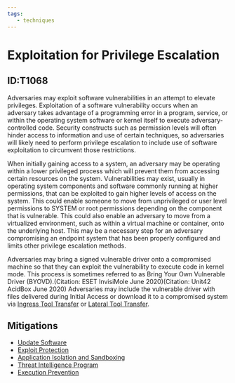 ```yaml
---
tags:
   - techniques
---
```

# Exploitation for Privilege Escalation
## ID:T1068
Adversaries may exploit software vulnerabilities in an attempt to elevate privileges. Exploitation of a software vulnerability occurs when an adversary takes advantage of a programming error in a program, service, or within the operating system software or kernel itself to execute adversary-controlled code. Security constructs such as permission levels will often hinder access to information and use of certain techniques, so adversaries will likely need to perform privilege escalation to include use of software exploitation to circumvent those restrictions.

When initially gaining access to a system, an adversary may be operating within a lower privileged process which will prevent them from accessing certain resources on the system. Vulnerabilities may exist, usually in operating system components and software commonly running at higher permissions, that can be exploited to gain higher levels of access on the system. This could enable someone to move from unprivileged or user level permissions to SYSTEM or root permissions depending on the component that is vulnerable. This could also enable an adversary to move from a virtualized environment, such as within a virtual machine or container, onto the underlying host. This may be a necessary step for an adversary compromising an endpoint system that has been properly configured and limits other privilege escalation methods.

Adversaries may bring a signed vulnerable driver onto a compromised machine so that they can exploit the vulnerability to execute code in kernel mode. This process is sometimes referred to as Bring Your Own Vulnerable Driver (BYOVD).(Citation: ESET InvisiMole June 2020)(Citation: Unit42 AcidBox June 2020) Adversaries may include the vulnerable driver with files delivered during Initial Access or download it to a compromised system via [Ingress Tool Transfer](/mitre/techniques/T1105) or [Lateral Tool Transfer](/mitre/techniques/T1570).
## Mitigations
* [Update Software](mitigations/M1051)
* [Exploit Protection](mitigations/M1050)
* [Application Isolation and Sandboxing](mitigations/M1048)
* [Threat Intelligence Program](mitigations/M1019)
* [Execution Prevention](mitigations/M1038)
